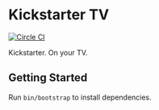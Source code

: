 # Kickstarter TV

[![Circle CI](https://circleci.com/gh/kickstarter/kickstarter-tv.svg?style=svg&circle-token=2b61f76d12b127455820924f347fd9e6697da9dc)](https://circleci.com/gh/kickstarter/kickstarter-tv)

Kickstarter. On your TV.


## Getting Started

Run `bin/bootstrap` to install dependencies.
